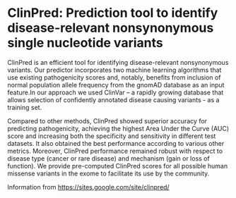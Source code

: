 # ClinPred: Prediction tool to identify disease-relevant nonsynonymous single nucleotide variants

ClinPred is an efficient tool for identifying disease-relevant nonsynonymous variants. Our predictor incorporates two machine learning algorithms that use existing pathogenicity scores and, notably, benefits from inclusion of normal population allele frequency from the gnomAD database as an input feature.In our approach we used  ClinVar – a rapidly growing database that allows selection of confidently annotated disease causing variants - as a training set. 

Compared to other methods, ClinPred showed superior accuracy for predicting pathogenicity, achieving the highest Area Under the Curve (AUC) score and increasing both the specificity and sensitivity in different test datasets. It also obtained the best performance according to various other metrics. Moreover, ClinPred performance remained robust with respect to disease type (cancer or rare disease) and mechanism (gain or loss of function). We provide pre-computed ClinPred scores for all possible human missense variants in the exome to facilitate its use by the community. 

Information from https://sites.google.com/site/clinpred/



